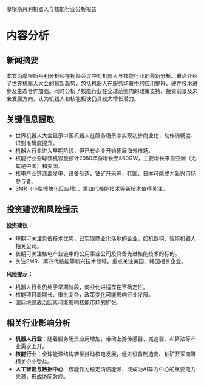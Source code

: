 摩根斯丹利机器人与核能行业分析报告

# 内容分析

## 新闻摘要  
本文为摩根斯丹利分析师在视频会议中对机器人与核能行业的最新分析。重点介绍了世界机器人大会的最新趋势，包括机器人在服务场景中的应用提升、硬件技术进步及生态合作加强。同时分析了核能行业在全球范围内的政策支持、投资前景及未来发展方向，认为机器人和核能板块仍具较大增长潜力。

## 关键信息提取  
- 世界机器人大会显示中国机器人在服务场景中实现初步商业化，动作流畅度、识别准确度提升。  
- 机器人行业进入早期阶段，但已有企业开始拓展海外市场。  
- 核能行业全球装机容量预计2050年将增长至860GW，主要增长来自亚洲（尤其是中国）和美国。  
- 核电产业链涵盖发电、设备制造、铀矿开采等，韩国、日本可能成为新兴市场参与者。  
- SMR（小型模块化反应堆）、第四代核能技术等新技术值得关注。

## 投资建议和风险提示  
**投资建议：**  
- 短期可关注具备技术优势、已实现商业化落地的企业，如机器狗、智能机器人相关公司。  
- 长期可关注核电产业链中的公用事业公司及具备先进核能技术的标的。  
- 关注SMR、第四代核能等新兴技术领域，重点关注美国、韩国相关企业。  

**风险提示：**  
- 机器人行业仍处于早期阶段，商业化进程存在不确定性。  
- 核能项目周期长、审批复杂，政策变化可能影响行业发展。  
- 国际地缘政治因素可能影响核能市场的扩张。

## 相关行业影响分析  
- **机器人行业**：随着服务场景应用增加，带动上游传感器、减速器、AI算法等产业需求上升。  
- **核能行业**：全球能源结构转型推动核电发展，促进设备制造商、铀矿开采商等相关企业受益。  
- **人工智能与数据中心**：核能作为稳定清洁能源，或成为AI算力中心的重要电力来源，形成协同效应。